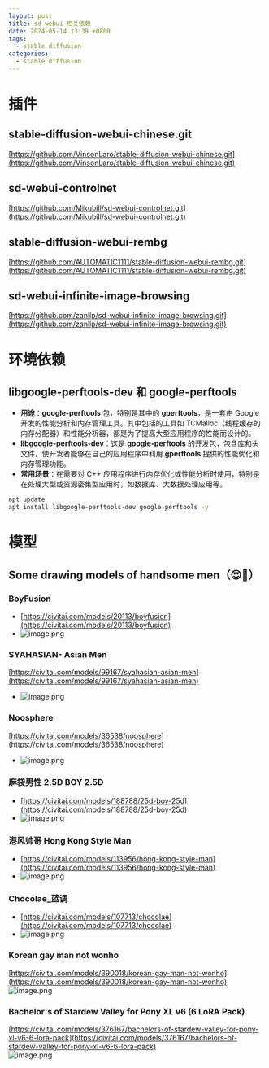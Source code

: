 ```yaml
---
layout: post
title: sd webui 相关依赖
date: 2024-05-14 13:39 +0800
tags:
  - stable diffusion
categories:
  - stable diffusion
---
```


<a name="GJk5J"></a>

# 插件

<a name="m1dUb"></a>

## stable-diffusion-webui-chinese.git

[https://github.com/VinsonLaro/stable-diffusion-webui-chinese.git](https://github.com/VinsonLaro/stable-diffusion-webui-chinese.git)
<a name="oNlfk"></a>

## sd-webui-controlnet

[https://github.com/Mikubill/sd-webui-controlnet.git](https://github.com/Mikubill/sd-webui-controlnet.git)
<a name="UsM2m"></a>

## stable-diffusion-webui-rembg

[https://github.com/AUTOMATIC1111/stable-diffusion-webui-rembg.git](https://github.com/AUTOMATIC1111/stable-diffusion-webui-rembg.git)
<a name="i6Hvq"></a>

## sd-webui-infinite-image-browsing

[https://github.com/zanllp/sd-webui-infinite-image-browsing.git](https://github.com/zanllp/sd-webui-infinite-image-browsing.git)

<a name="R36YH"></a>

# 环境依赖

<a name="hPnAa"></a>

## libgoogle-perftools-dev 和 google-perftools

- **用途**：**google-perftools** 包，特别是其中的 **gperftools**，是一套由 Google 开发的性能分析和内存管理工具。其中包括的工具如 TCMalloc（线程缓存的内存分配器）和性能分析器，都是为了提高大型应用程序的性能而设计的。
- **libgoogle-perftools-dev**：这是 **google-perftools** 的开发包，包含库和头文件，使开发者能够在自己的应用程序中利用 **gperftools** 提供的性能优化和内存管理功能。
- **常用场景**：在需要对 C++ 应用程序进行内存优化或性能分析时使用，特别是在处理大型或资源密集型应用时，如数据库、大数据处理应用等。

```bash
apt update
apt install libgoogle-perftools-dev google-perftools -y
```

<a name="Hq6X4"></a>

# 模型

<a name="tqBtd"></a>

## Some drawing models of handsome men（😍🧐）

<a name="WWTlT"></a>

### BoyFusion

- [https://civitai.com/models/20113/boyfusion](https://civitai.com/models/20113/boyfusion)
- ![image.png](https://cdn.nlark.com/yuque/0/2024/png/35904105/1715653200068-9a2f1203-4cc1-4d57-8b7c-da22c29f7608.png#averageHue=%23617380&clientId=u9ef324ec-8dad-4&from=paste&height=739&id=u17e48261&originHeight=739&originWidth=973&originalType=binary&ratio=1&rotation=0&showTitle=false&size=871085&status=done&style=none&taskId=ua0c4f3ed-ade8-482b-94be-990b5e8deb0&title=&width=973)
  <a name="Ubhwc"></a>

### SYAHASIAN- Asian Men

[https://civitai.com/models/99167/syahasian-asian-men](https://civitai.com/models/99167/syahasian-asian-men)

- ![image.png](https://cdn.nlark.com/yuque/0/2024/png/35904105/1715653232348-56d27ffb-699d-4e5c-8468-3ee8eb8c71c4.png#averageHue=%2349575f&clientId=u9ef324ec-8dad-4&from=paste&height=934&id=ua7d5805a&originHeight=934&originWidth=1066&originalType=binary&ratio=1&rotation=0&showTitle=false&size=624381&status=done&style=none&taskId=uddfd0c04-2a74-4a39-840b-4d3a9478b64&title=&width=1066)
  <a name="GACgs"></a>

### Noosphere

[https://civitai.com/models/36538/noosphere](https://civitai.com/models/36538/noosphere)

- ![image.png](https://cdn.nlark.com/yuque/0/2024/png/35904105/1715653810147-e39f1a17-ad24-4b6b-bbfc-1f33cdf15cfc.png#averageHue=%231d242a&clientId=u9ef324ec-8dad-4&from=paste&height=880&id=u92bcc0eb&originHeight=880&originWidth=1177&originalType=binary&ratio=1&rotation=0&showTitle=false&size=879331&status=done&style=none&taskId=u70755fe3-2c0b-40dc-8df5-516d19ea0f8&title=&width=1177)
  <a name="YqH99"></a>

### 麻袋男性 2.5D BOY 2.5D

- [https://civitai.com/models/188788/25d-boy-25d](https://civitai.com/models/188788/25d-boy-25d)
- ![image.png](https://cdn.nlark.com/yuque/0/2024/png/35904105/1715653901486-ffca3ce4-7644-4ccf-ac01-a440e6faa3a9.png#averageHue=%2350594f&clientId=u9ef324ec-8dad-4&from=paste&height=782&id=u096b96a7&originHeight=782&originWidth=826&originalType=binary&ratio=1&rotation=0&showTitle=false&size=525798&status=done&style=none&taskId=u4307a8d9-68a4-42e4-bc20-1946b377bfd&title=&width=826)
  <a name="MnnzZ"></a>

### 港风帅哥 Hong Kong Style Man

- [https://civitai.com/models/113956/hong-kong-style-man](https://civitai.com/models/113956/hong-kong-style-man)
- ![image.png](https://cdn.nlark.com/yuque/0/2024/png/35904105/1715653940250-7c216c02-12ac-436a-b287-5e75087c54fc.png#averageHue=%23282f2b&clientId=u9ef324ec-8dad-4&from=paste&height=723&id=u050e7c7e&originHeight=723&originWidth=777&originalType=binary&ratio=1&rotation=0&showTitle=false&size=532020&status=done&style=none&taskId=uaa03bce7-f042-481b-a7d0-d03d1358086&title=&width=777)
  <a name="Bks6u"></a>

### Chocolae\_蓝调

- [https://civitai.com/models/107713/chocolae](https://civitai.com/models/107713/chocolae)
- ![image.png](https://cdn.nlark.com/yuque/0/2024/png/35904105/1715653966851-e4a6d646-6585-4e50-8a51-cce1acf27546.png#averageHue=%23425162&clientId=u9ef324ec-8dad-4&from=paste&height=734&id=uf9ebaa53&originHeight=734&originWidth=824&originalType=binary&ratio=1&rotation=0&showTitle=false&size=546574&status=done&style=none&taskId=u1703a741-7bed-4c59-9596-152885d047f&title=&width=824)
  <a name="HO5mK"></a>

### Korean gay man not wonho

[https://civitai.com/models/390018/korean-gay-man-not-wonho](https://civitai.com/models/390018/korean-gay-man-not-wonho)<br />![image.png](https://cdn.nlark.com/yuque/0/2024/png/35904105/1715654000609-07a90031-f1b9-4bb1-80d3-e6396a027fe1.png#averageHue=%233b3b37&clientId=u9ef324ec-8dad-4&from=paste&height=614&id=u7568f2dd&originHeight=614&originWidth=808&originalType=binary&ratio=1&rotation=0&showTitle=false&size=386489&status=done&style=none&taskId=u7b83c0f2-4a53-4039-861c-7a4d6fc51ac&title=&width=808)

<a name="vAMnE"></a>

### Bachelor's of Stardew Valley for Pony XL v6 (6 LoRA Pack)

[https://civitai.com/models/376167/bachelors-of-stardew-valley-for-pony-xl-v6-6-lora-pack](https://civitai.com/models/376167/bachelors-of-stardew-valley-for-pony-xl-v6-6-lora-pack)<br />![image.png](https://cdn.nlark.com/yuque/0/2024/png/35904105/1715654022530-f359558c-0618-49dd-aa23-b6bb8a8d8246.png#averageHue=%232f434e&clientId=u9ef324ec-8dad-4&from=paste&height=750&id=u9d02f82a&originHeight=750&originWidth=805&originalType=binary&ratio=1&rotation=0&showTitle=false&size=555425&status=done&style=none&taskId=u0a2b278c-f42d-4ea0-b23f-bc025898bb6&title=&width=805)
<a name="UoWt0"></a>

#
